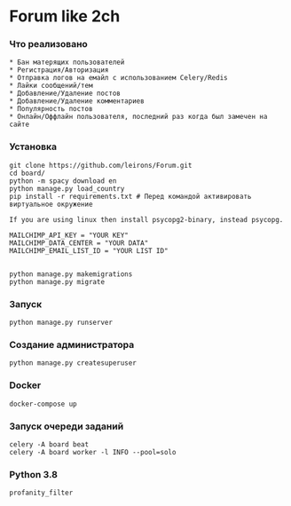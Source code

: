 # Forum like 2ch

### Что реализовано
```
* Бан матерящих пользователей
* Регистрация/Авторизация
* Отправка логов на емайл с использованием Celery/Redis
* Лайки сообщений/тем
* Добавление/Удаление постов
* Добавление/Удаление комментариев
* Популярность постов
* Онлайн/Оффлайн пользователя, последний раз когда был замечен на сайте
```



### Установка
```
git clone https://github.com/leirons/Forum.git
cd board/
python -m spacy download en
python manage.py load_country
pip install -r requirements.txt # Перед командой активировать виртуальное окружение

If you are using linux then install psycopg2-binary, instead psycopg.

MAILCHIMP_API_KEY = "YOUR KEY"
MAILCHIMP_DATA_CENTER = "YOUR DATA"
MAILCHIMP_EMAIL_LIST_ID = "YOUR LIST ID"


python manage.py makemigrations
python manage.py migrate
```


### Запуск
```
python manage.py runserver
```

### Cоздание администратора
```
python manage.py createsuperuser
```

### Docker
```
docker-compose up
```

### Запуск очереди заданий
```
celery -A board beat 
celery -A board worker -l INFO --pool=solo
```

### Python 3.8
```
profanity_filter
```

